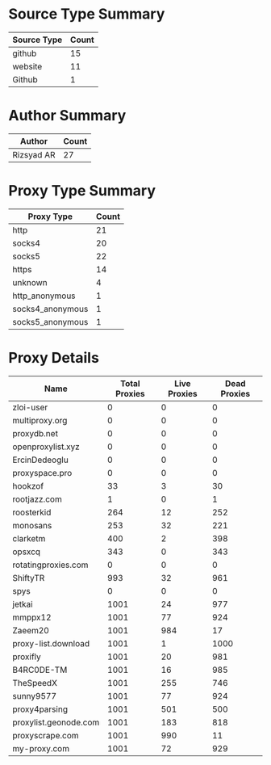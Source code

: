 # Source Type Summary

| Source Type | Count |
|-------------|-------|
| github | 15 |
| website | 11 |
| Github | 1 |


# Author Summary

| Author | Count |
|--------|-------|
| Rizsyad AR | 27 |


# Proxy Type Summary

| Proxy Type | Count |
|------------|-------|
| http | 21 |
| socks4 | 20 |
| socks5 | 22 |
| https | 14 |
| unknown | 4 |
| http_anonymous | 1 |
| socks4_anonymous | 1 |
| socks5_anonymous | 1 |


# Proxy Details

| Name | Total Proxies | Live Proxies | Dead Proxies |
|------|---------------|--------------|---------------|
| zloi-user | 0 | 0 | 0 |
| multiproxy.org | 0 | 0 | 0 |
| proxydb.net | 0 | 0 | 0 |
| openproxylist.xyz | 0 | 0 | 0 |
| ErcinDedeoglu | 0 | 0 | 0 |
| proxyspace.pro | 0 | 0 | 0 |
| hookzof | 33 | 3 | 30 |
| rootjazz.com | 1 | 0 | 1 |
| roosterkid | 264 | 12 | 252 |
| monosans | 253 | 32 | 221 |
| clarketm | 400 | 2 | 398 |
| opsxcq | 343 | 0 | 343 |
| rotatingproxies.com | 0 | 0 | 0 |
| ShiftyTR | 993 | 32 | 961 |
| spys | 0 | 0 | 0 |
| jetkai | 1001 | 24 | 977 |
| mmppx12 | 1001 | 77 | 924 |
| Zaeem20 | 1001 | 984 | 17 |
| proxy-list.download | 1001 | 1 | 1000 |
| proxifly | 1001 | 20 | 981 |
| B4RC0DE-TM | 1001 | 16 | 985 |
| TheSpeedX | 1001 | 255 | 746 |
| sunny9577 | 1001 | 77 | 924 |
| proxy4parsing | 1001 | 501 | 500 |
| proxylist.geonode.com | 1001 | 183 | 818 |
| proxyscrape.com | 1001 | 990 | 11 |
| my-proxy.com | 1001 | 72 | 929 |
